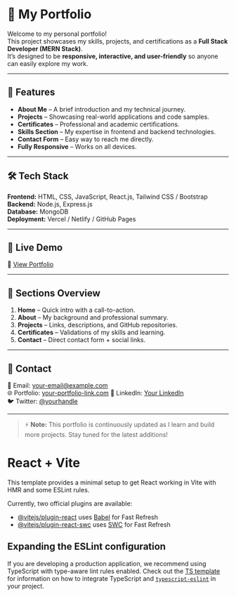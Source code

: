 # 🌟 My Portfolio

Welcome to my personal portfolio!  
This project showcases my skills, projects, and certifications as a **Full Stack Developer (MERN Stack)**.  
It’s designed to be **responsive, interactive, and user-friendly** so anyone can easily explore my work.

---

## 📌 Features
- **About Me** – A brief introduction and my technical journey.
- **Projects** – Showcasing real-world applications and code samples.
- **Certificates** – Professional and academic certifications.
- **Skills Section** – My expertise in frontend and backend technologies.
- **Contact Form** – Easy way to reach me directly.
- **Fully Responsive** – Works on all devices.

---

## 🛠️ Tech Stack
**Frontend:** HTML, CSS, JavaScript, React.js, Tailwind CSS / Bootstrap  
**Backend:** Node.js, Express.js  
**Database:** MongoDB  
**Deployment:** Vercel / Netlify / GitHub Pages  

---

## 🚀 Live Demo
🔗 [View Portfolio](https://kranthi-kumar-portfolio.vercel.app/)

---

## 📂 Sections Overview
1. **Home** – Quick intro with a call-to-action.
2. **About** – My background and professional summary.
3. **Projects** – Links, descriptions, and GitHub repositories.
4. **Certificates** – Validations of my skills and learning.
5. **Contact** – Direct contact form + social links.

---

## 📧 Contact
📩 Email: your-email@example.com  
🌐 Portfolio: [your-portfolio-link.com](https://kranthi-kumar-portfolio.vercel.app/)
💼 LinkedIn: [Your LinkedIn](https://linkedin.com/in/yourprofile)  
🐦 Twitter: [@yourhandle](https://twitter.com/yourhandle)  

---

> ⚡ **Note:** This portfolio is continuously updated as I learn and build more projects. Stay tuned for the latest additions!



# React + Vite

This template provides a minimal setup to get React working in Vite with HMR and some ESLint rules.

Currently, two official plugins are available:

- [@vitejs/plugin-react](https://github.com/vitejs/vite-plugin-react/blob/main/packages/plugin-react) uses [Babel](https://babeljs.io/) for Fast Refresh
- [@vitejs/plugin-react-swc](https://github.com/vitejs/vite-plugin-react/blob/main/packages/plugin-react-swc) uses [SWC](https://swc.rs/) for Fast Refresh

## Expanding the ESLint configuration

If you are developing a production application, we recommend using TypeScript with type-aware lint rules enabled. Check out the [TS template](https://github.com/vitejs/vite/tree/main/packages/create-vite/template-react-ts) for information on how to integrate TypeScript and [`typescript-eslint`](https://typescript-eslint.io) in your project.
